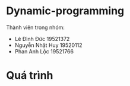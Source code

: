 # Dynamic-programming

Thành viên trong nhóm:
- Lê Đình Đức 19521372
- Nguyễn Nhật Huy 19520112
- Phan Anh Lộc 19521766 
# Quá trình
